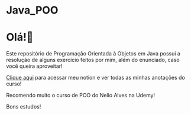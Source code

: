 # Java_POO

# Olá!🖖

Este repositório de Programação Orientada à Objetos em Java possui a resolução de alguns exercício feitos por mim, além do enunciado, caso você queira aproveitar!

<a href="https://subdued-process-2ab.notion.site/POO-c7497afd22ed4e728c5553d6af5f58e6">Clique aqui</a> para acessar meu notion e ver todas as minhas anotações do curso!

Recomendo muito o curso de POO do Nelio Alves na Udemy!

Bons estudos!


